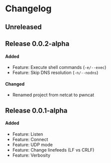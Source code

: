 # Changelog


## Unreleased


## Release 0.0.2-alpha

#### Added
- Feature: Execute shell commands (`-e/--exec`)
- Feature: Skip DNS resolution (`-n/--nodns`)

#### Changed
- Renamed project from netcat to pwncat


## Release 0.0.1-alpha

#### Added
- Feature: Listen
- Feature: Connect
- Feature: UDP mode
- Feature: Change linefeeds (LF vs CRLF)
- Feature: Verbosity
